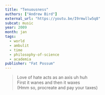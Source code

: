 ```yaml
---
title: "Tenuousness"
authors: ["Andrew Bird"]
external_url: "https://youtu.be/I9rmwllw5q8"
subcat: music
year: 2009
month: jan
tags:
  - world
  - ambulit
  - time
  - philosophy-of-science
  - academia
publisher: "Fat Possum"
---
```


> Love of hate acts as an axis uh huh  
First it wanes and then it waxes  
(Hmm so, procreate and pay your taxes)
